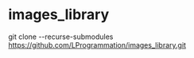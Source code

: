 # images_library
git clone --recurse-submodules https://github.com/LProgrammation/images_library.git

